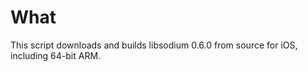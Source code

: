 # What

This script downloads and builds libsodium 0.6.0 from source for iOS, including 64-bit ARM.

